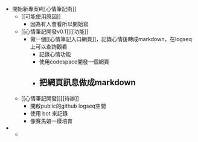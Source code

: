 - 開始新專案#[[心情筆記術]]
	- [[可能使用原因]]
		- 因為有人會看所以開始寫
	- [[心情筆記開發v0.1]][[功能]]
		- 做一個[[心情筆記入口網頁]]，記錄心情後轉成markdown，在logseq上可以查詢觀看
			- 記錄心情功能
			- 使用codespace開發一個網頁
			- 把網頁訊息做成markdown
				-
	- [[心情筆記開發]][[待辦]]
		- 開啟public的github logseq空間
		- 使用 bot 來記錄
		- 像賽馬娘一樣培育
-
	-